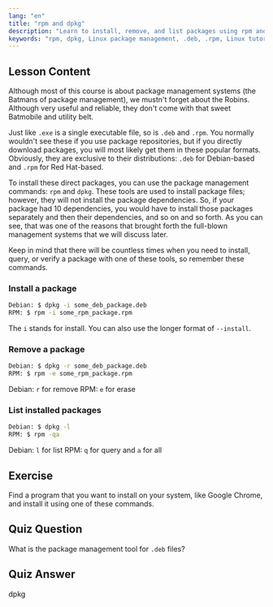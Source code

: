 ```yaml
---
lang: "en"
title: "rpm and dpkg"
description: "Learn to install, remove, and list packages using rpm and dpkg commands. Understand direct package management for .deb and .rpm files. Start your Linux journey!"
keywords: "rpm, dpkg, Linux package management, .deb, .rpm, Linux tutorial, beginner guide, install packages"
---
```


## Lesson Content

Although most of this course is about package management systems (the Batmans of package management), we mustn't forget about the Robins. Although very useful and reliable, they don't come with that sweet Batmobile and utility belt.

Just like `.exe` is a single executable file, so is `.deb` and `.rpm`. You normally wouldn't see these if you use package repositories, but if you directly download packages, you will most likely get them in these popular formats. Obviously, they are exclusive to their distributions: `.deb` for Debian-based and `.rpm` for Red Hat-based.

To install these direct packages, you can use the package management commands: `rpm` and `dpkg`. These tools are used to install package files; however, they will not install the package dependencies. So, if your package had 10 dependencies, you would have to install those packages separately and then their dependencies, and so on and so forth. As you can see, that was one of the reasons that brought forth the full-blown management systems that we will discuss later.

Keep in mind that there will be countless times when you need to install, query, or verify a package with one of these tools, so remember these commands.

### Install a package

```bash
Debian: $ dpkg -i some_deb_package.deb
RPM: $ rpm -i some_rpm_package.rpm
```

The `i` stands for install. You can also use the longer format of `--install`.

### Remove a package

```bash
Debian: $ dpkg -r some_deb_package.deb
RPM: $ rpm -e some_rpm_package.rpm
```

Debian: `r` for remove
RPM: `e` for erase

### List installed packages

```bash
Debian: $ dpkg -l
RPM: $ rpm -qa
```

Debian: `l` for list
RPM: `q` for query and `a` for all

## Exercise

Find a program that you want to install on your system, like Google Chrome, and install it using one of these commands.

## Quiz Question

What is the package management tool for `.deb` files?

## Quiz Answer

dpkg
